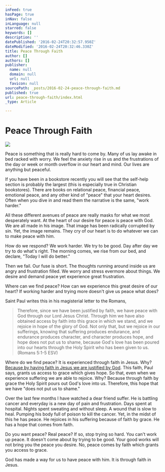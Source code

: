 ```yaml
---
inFeed: true
hasPage: true
inNav: false
inLanguage: null
starred: false
keywords: []
description: ''
datePublished: '2016-02-24T20:32:57.950Z'
dateModified: '2016-02-24T20:32:46.330Z'
title: Peace Through Faith
author: []
authors: []
publisher:
  name: null
  domain: null
  url: null
  favicon: null
sourcePath: _posts/2016-02-24-peace-through-faith.md
published: true
url: peace-through-faith/index.html
_type: Article

---
```

# Peace Through Faith
![](https://the-grid-user-content.s3-us-west-2.amazonaws.com/ec879860-22e2-430a-947d-10101a544e3b.jpg)

Peace is something that is really hard to come by. Many of us lay awake in bed racked with worry. We feel the anxiety rise in us and the frustrations of the day or week or month overflow in our heart and mind. Our lives are anything but peaceful.

If you have been in a bookstore recently you will see that the self-help section is probably the largest (this is especially true in Christian bookstores). There are books on relational peace, financial peace, emotional peace, and any other kind of "peace" that your heart desires. Often when you dive in and read them the narrative is the same, "work harder."

All these different avenues of peace are really masks for what we most desperately want. At the heart of our desire for peace is peace with God. We are all made in his image. That image has been radically corrupted by sin. Yet, the image remains. They cry of our heart is to do whatever we can to make peace with him.

How do we respond? We work harder. We try to be good. Day after day we try to do what's right. The morning comes, we rise from our bed, and declare, "Today I will do better."

Then we fail. Our fuse is short. The thoughts running around inside us are angry and frustration filled. We worry and stress evermore about things. We desire and demand peace yet experience great frustration.

Where can we find peace? How can we experience this great desire of our heart? If working harder and trying more doesn't give us peace what does?

Saint Paul writes this in his magisterial letter to the Romans,

> Therefore, since we have been justified by faith, we have peace with God through our Lord Jesus Christ. Through him we have also obtained access by faith into this grace in which we stand, and we rejoice in hope of the glory of God. Not only that, but we rejoice in our sufferings, knowing that suffering produces endurance, and endurance produces character, and character produces hope, and hope does not put us to shame, because God's love has been poured into our hearts through the Holy Spirit who has been given to us.  
> (Romans 5:1-5 ESV)

Where do we find peace? It is experienced through faith in Jesus. Why?[Because by having faith in Jesus we are justified by God][0]. This faith, Paul says, grants us access to grace which gives hope. So that, even when we experience suffering we are able to rejoice. Why? Because through faith by grace the Holy Spirit pours out God's love into us. Therefore, this hope that we have "does not put us to shame."

Over the last few months I have watched a dear friend suffer. He is battling cancer and everyday is a new day of pain and frustration. Days spent at hospital. Nights spent sweating and without sleep. A wound that is slow to heal. Pumping his body full of poison to kill the cancer. Yet, in the midst of this he has peace. He rejoices in his suffering because of faith by grace. He has a hope that comes from faith.

Do you want peace? Real peace? If so, stop trying so hard. You can't work up peace. It doesn't come about by trying to be good. Your good works will not bring you the peace you desire. No, peace comes by faith which grants you access to grace.

God has made a way for us to have peace with him. It is through faith in Jesus.

[0]: https://medium.com/the-mission-journal/bread-wine-righteousness-and-grace-1cb63f81f19a#.hgxhep65l